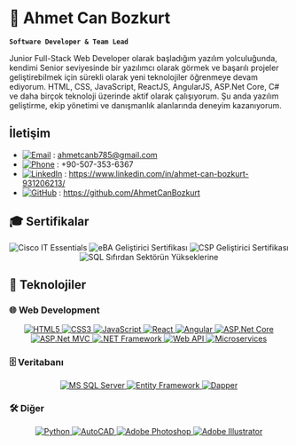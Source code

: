 # 🫡 Ahmet Can Bozkurt 
 **`Software Developer & Team Lead`**

Junior Full-Stack Web Developer olarak başladığım yazılım yolculuğunda, kendimi Senior seviyesinde bir yazılımcı olarak görmek ve başarılı projeler geliştirebilmek için sürekli olarak yeni teknolojiler öğrenmeye devam ediyorum. HTML, CSS, JavaScript, ReactJS, AngularJS, ASP.Net Core, C# ve daha birçok teknoloji üzerinde aktif olarak çalışıyorum. Şu anda yazılım geliştirme, ekip yönetimi ve danışmanlık alanlarında deneyim kazanıyorum.

## İletişim
-  [![Email](https://img.shields.io/badge/Email-%23D14836?style=flat&logo=gmail&logoColor=white)](mailto:ahmetcanb785@gmail.com) : ahmetcanb785@gmail.com
- [![Phone](https://img.shields.io/badge/Phone-%23FFB900?style=flat&logo=phone&logoColor=white)](tel:+90-507-353-6367) : +90-507-353-6367
-  [![LinkedIn](https://img.shields.io/badge/LinkedIn-%230A66C2?style=flat&logo=linkedin&logoColor=white)](https://www.linkedin.com/in/ahmet-can-bozkurt-931206213/) : https://www.linkedin.com/in/ahmet-can-bozkurt-931206213/
-  [![GitHub](https://img.shields.io/badge/GitHub-%23121011?style=flat&logo=github&logoColor=white)](https://github.com/AhmetCanBozkurt) : https://github.com/AhmetCanBozkurt


## 🎓 Sertifikalar  

<p align="center">
  <img src="https://img.shields.io/badge/Cisco%20IT%20Essentials-%2300499C?style=flat&logo=cisco&logoColor=white" alt="Cisco IT Essentials">
  <img src="https://img.shields.io/badge/eBA%20Geliştirici%20Sertifikası-%23121011?style=flat&logo=microsoft&logoColor=white" alt="eBA Geliştirici Sertifikası">
  <img src="https://img.shields.io/badge/CSP%20Geliştirici%20Sertifikası-%230A66C2?style=flat&logo=microsoft&logoColor=white" alt="CSP Geliştirici Sertifikası">
  <img src="https://img.shields.io/badge/SQL%20Sıfırdan%20Sektörün%20Yükseklerine-%23CC2927?style=flat&logo=microsoft-sql-server&logoColor=white" alt="SQL Sıfırdan Sektörün Yükseklerine">
</p>

## 🚀 Teknolojiler  

### 🌐 Web Development  
<p align="center">
  <a href="https://developer.mozilla.org/en-US/docs/Web/HTML">
    <img src="https://img.shields.io/badge/HTML5-%23E34F26?style=flat&logo=html5&logoColor=white" alt="HTML5">
  </a>
  <a href="https://developer.mozilla.org/en-US/docs/Web/CSS">
    <img src="https://img.shields.io/badge/CSS3-%231572B6?style=flat&logo=css3&logoColor=white" alt="CSS3">
  </a>
  <a href="https://developer.mozilla.org/en-US/docs/Web/JavaScript">
    <img src="https://img.shields.io/badge/JavaScript-%23F7DF1E?style=flat&logo=javascript&logoColor=black" alt="JavaScript">
  </a>
  <a href="https://react.dev/">
    <img src="https://img.shields.io/badge/React-%2361DAFB?style=flat&logo=react&logoColor=black" alt="React">
  </a>
  <a href="https://angular.io/">
    <img src="https://img.shields.io/badge/Angular-%23DD0031?style=flat&logo=angular&logoColor=white" alt="Angular">
  </a>
  <a href="https://dotnet.microsoft.com/">
    <img src="https://img.shields.io/badge/ASP.Net%20Core-%235C2D91?style=flat&logo=dotnet&logoColor=white" alt="ASP.Net Core">
  </a>
  <a href="https://dotnet.microsoft.com/">
    <img src="https://img.shields.io/badge/ASP.Net%20MVC-%235C2D91?style=flat&logo=dotnet&logoColor=white" alt="ASP.Net MVC">
  </a>
  <a href="https://dotnet.microsoft.com/">
    <img src="https://img.shields.io/badge/.NET%20Framework-%235C2D91?style=flat&logo=dotnet&logoColor=white" alt=".NET Framework">
  </a>
  <a href="https://www.postman.com/">
    <img src="https://img.shields.io/badge/Web%20API-%230A66C2?style=flat&logo=postman&logoColor=white" alt="Web API">
  </a>
  <a href="https://microservices.io/">
    <img src="https://img.shields.io/badge/Microservices-%232196F3?style=flat&logo=cloudflare&logoColor=white" alt="Microservices">
  </a>
</p>

### 🗄️ Veritabanı  
<p align="center">
  <a href="https://www.microsoft.com/en-us/sql-server">
    <img src="https://img.shields.io/badge/MS%20SQL%20Server-%23CC2927?style=flat&logo=microsoft-sql-server&logoColor=white" alt="MS SQL Server">
  </a>
  <a href="https://learn.microsoft.com/en-us/ef/">
    <img src="https://img.shields.io/badge/Entity%20Framework-%235C2D91?style=flat&logo=dotnet&logoColor=white" alt="Entity Framework">
  </a>
  <a href="https://dapper-tutorial.net/">
    <img src="https://img.shields.io/badge/Dapper-%23121011?style=flat&logo=nuget&logoColor=white" alt="Dapper">
  </a>
</p>

### 🛠️ Diğer  
<p align="center">
  <a href="https://www.python.org/">
    <img src="https://img.shields.io/badge/Python-%233776AB?style=flat&logo=python&logoColor=white" alt="Python">
  </a>
  <a href="https://www.autodesk.com/products/autocad/overview">
    <img src="https://img.shields.io/badge/AutoCAD-%23E34F26?style=flat&logo=autodesk&logoColor=white" alt="AutoCAD">
  </a>
  <a href="https://www.adobe.com/products/photoshop.html">
    <img src="https://img.shields.io/badge/Photoshop-%23007ACC?style=flat&logo=adobe-photoshop&logoColor=white" alt="Adobe Photoshop">
  </a>
  <a href="https://www.adobe.com/products/illustrator.html">
    <img src="https://img.shields.io/badge/Illustrator-%23FF9A00?style=flat&logo=adobe-illustrator&logoColor=white" alt="Adobe Illustrator">
  </a>
</p>


